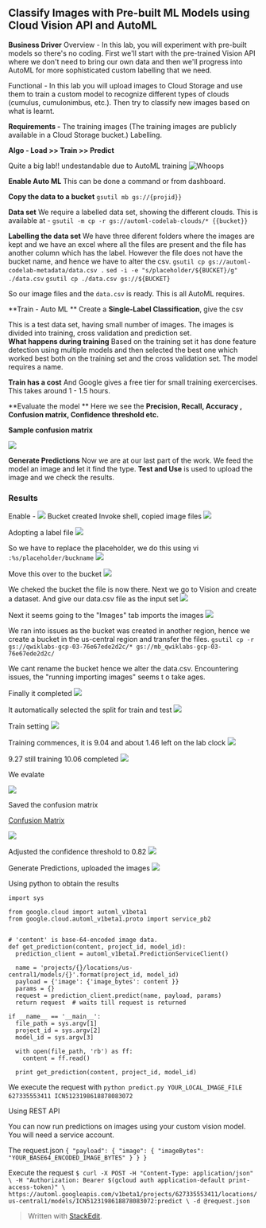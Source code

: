 ## Classify Images with Pre-built ML Models using Cloud Vision API and AutoML

**Business Driver**
Overview - In this lab, you will experiment with pre-built models so there's no coding. First we'll start with the pre-trained Vision API where we don't need to bring our own data and then we'll progress into AutoML for more sophisticated custom labelling that we need.

Functional - In this lab you will upload images to Cloud Storage and use them to train a custom model to recognize different types of clouds (cumulus, cumulonimbus, etc.). Then try to classify new images based on what is learnt. 

**Requirements -**  The training images (The training images are publicly available in a Cloud Storage bucket.) Labelling. 

**Algo - Load >> Train >> Predict**

Quite a big lab!! undestandable due to AutoML training
![Whoops](https://i.imgur.com/qP8vnP6.png)

**Enable Auto ML**
This can be done a command or from dashboard. 

**Copy the data to a bucket**
`gsutil mb gs://{projid}}`

**Data set**
We require a labelled data set, showing the different clouds. This is available at  - `gsutil -m cp -r gs://automl-codelab-clouds/* {{bucket}}`

**Labelling the data set**
We have three diferent folders where the images are kept and we have an excel where all the files are present and the file has another column which has the label. However the file does not have the bucket name, and hence we have to alter the csv. 
`gsutil cp gs://automl-codelab-metadata/data.csv .`
`sed -i -e "s/placeholder/${BUCKET}/g" ./data.csv`
`gsutil cp ./data.csv gs://${BUCKET}`

So our image files and the `data.csv` 	is ready. This is all AutoML requires.

**Train - Auto ML **
Create a **Single-Label Classification**, give the csv

This is a test data set,  having small number of images. The images is divided into training, cross validation and prediction set.   
**What happens during training** Based on the training set it has done feature detection using multiple models and then selected the best one which worked best both on the training set and the cross validation set.  The model requires a name. 

**Train has a cost**
And Google gives a free tier for small training exercercises. This takes around 1 - 1.5 hours. 

**Evaluate the model **
Here we see the **Precision, Recall, Accuracy , Confusion matrix, Confidence threshold etc.**

**Sample confusion matrix** 

![](https://i.imgur.com/h1tinYL.png)


**Generate Predictions**
Now we are at our last part of the work. We feed the model an image and let it find the type.  **Test and Use** is used to upload the image and we check the results. 

### Results
Enable -
![](https://i.imgur.com/hk1ZyyH.png)
Bucket created
Invoke shell, copied image files
![](https://i.imgur.com/hVrrdzl.png)

Adopting a label file
![](https://i.imgur.com/3cQ3dbJ.png)

So we have to replace the placeholder, we do this using vi
`:%s/placeholder/buckname`
![](https://i.imgur.com/A7QzYe4.png)

Move this over to the bucket
![](https://i.imgur.com/YG7avDL.png)

 We cheked the bucket the file is now  there.
Next we go to Vision and create a dataset.  And give our data.csv file as the input set
![](https://i.imgur.com/boqgw5x.png)

Next it seems going to the "Images" tab imports the images
![](https://i.imgur.com/iApwNa1.png)

We ran into issues as the bucket was created in another region, hence we create a bucket in the us-central region and transfer the files.
`gsutil cp -r gs://qwiklabs-gcp-03-76e67ede2d2c/* gs://mb_qwiklabs-gcp-03-76e67ede2d2c/`

We cant rename the bucket hence we alter the data.csv.
Encountering issues, the "running importing images" seems t o take ages. 

Finally it completed
![](https://i.imgur.com/xYcfPaM.png)


It automatically selected the split for train and test
![](https://i.imgur.com/oByHMEe.png)

Train setting
![](https://i.imgur.com/j8pgbkb.png)

Training commences, it is 9.04 and about 1.46 left on the lab clock
![](https://i.imgur.com/xiEGi9c.png)

 9.27 still training
 10.06 completed
![](https://i.imgur.com/n9jC36v.png)

We evalate

![](https://i.imgur.com/DiZ0bpb.png)

Saved the confusion matrix

[Confusion Matrix](https://drive.google.com/file/d/1WG1Wp-MMtLBgBpbDEdUvZbZscYebENiB/view?usp=sharing)

![](https://i.imgur.com/SBdrvm0.png)

Adjusted the confidence threshold to 0.82
![](https://i.imgur.com/DrdkPpN.png)

Generate Predictions, uploaded the images
![](https://i.imgur.com/e4CA30y.png)

Using python to obtain the results
```
import sys

from google.cloud import automl_v1beta1
from google.cloud.automl_v1beta1.proto import service_pb2


# 'content' is base-64-encoded image data.
def get_prediction(content, project_id, model_id):
  prediction_client = automl_v1beta1.PredictionServiceClient()

  name = 'projects/{}/locations/us-central1/models/{}'.format(project_id, model_id)
  payload = {'image': {'image_bytes': content }}
  params = {}
  request = prediction_client.predict(name, payload, params)
  return request  # waits till request is returned

if __name__ == '__main__':
  file_path = sys.argv[1]
  project_id = sys.argv[2]
  model_id = sys.argv[3]

  with open(file_path, 'rb') as ff:
    content = ff.read()

  print get_prediction(content, project_id, model_id)
```
We execute the request with
`python predict.py YOUR_LOCAL_IMAGE_FILE 627335553411 ICN5123198618878083072`
![]()


Using REST API

You can now run predictions on images using your custom vision model. You will need a service account.

The request.json
`{
  "payload": {
    "image": {
      "imageBytes": "YOUR_BASE64_ENCODED_IMAGE_BYTES"
    }
  }
}`


Execute the request
`$
curl -X POST -H "Content-Type: application/json" \
  -H "Authorization: Bearer $(gcloud auth application-default print-access-token)" \
  https://automl.googleapis.com/v1beta1/projects/627335553411/locations/us-central1/models/ICN5123198618878083072:predict \
  -d @request.json`
> Written with [StackEdit](https://stackedit.io/).
<!--stackedit_data:
eyJoaXN0b3J5IjpbNjIwNzczMjEwLC00MjE2MDUwOTgsMTA4OT
UwODcwOSwtMTYxNTc5NzAyOCwtMjAwMDQxNzY5MiwxMzQ1MDk2
ODQ5LDE1ODQ0MzQyMjYsODQ2MjYxMjksNzc0OTgyNzU2LDEzNz
c2MTAyNTYsLTY3MDY1OTY4MCwtMTkxMjQ0MDYyMywxMDk0MTg3
MTg3LDExMjU3NTg4NzcsMjU3MTQyNzM2LDE4MTkzMTk4NDQsMj
I4MzQ4MDg1LDE2MDQwMzE3ODEsLTc2NDQ4NzMxNCw4MDkzNjI5
Ml19
-->